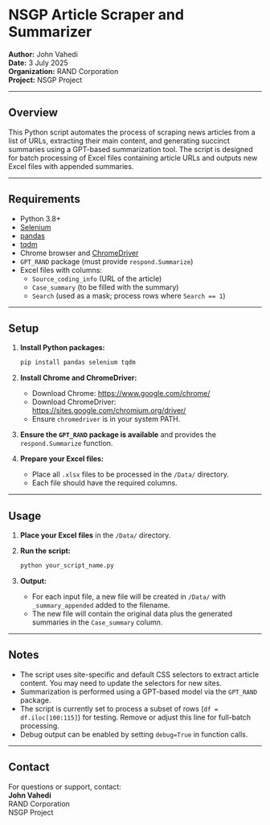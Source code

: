# NSGP Article Scraper and Summarizer

**Author:** John Vahedi  
**Date:** 3 July 2025  
**Organization:** RAND Corporation  
**Project:** NSGP Project

---

## Overview

This Python script automates the process of scraping news articles from a list of URLs, extracting their main content, and generating succinct summaries using a GPT-based summarization tool. The script is designed for batch processing of Excel files containing article URLs and outputs new Excel files with appended summaries.

---

## Requirements

- Python 3.8+
- [Selenium](https://pypi.org/project/selenium/)
- [pandas](https://pypi.org/project/pandas/)
- [tqdm](https://pypi.org/project/tqdm/)
- Chrome browser and [ChromeDriver](https://sites.google.com/chromium.org/driver/)
- `GPT_RAND` package (must provide `respond.Summarize`)
- Excel files with columns:  
  - `Source_coding_info` (URL of the article)  
  - `Case_summary` (to be filled with the summary)  
  - `Search` (used as a mask; process rows where `Search == 1`)

---

## Setup

1. **Install Python packages:**
    ```bash
    pip install pandas selenium tqdm
    ```

2. **Install Chrome and ChromeDriver:**
    - Download Chrome: https://www.google.com/chrome/
    - Download ChromeDriver: https://sites.google.com/chromium.org/driver/
    - Ensure `chromedriver` is in your system PATH.

3. **Ensure the `GPT_RAND` package is available** and provides the `respond.Summarize` function.

4. **Prepare your Excel files:**
    - Place all `.xlsx` files to be processed in the `/Data/` directory.
    - Each file should have the required columns.

---

## Usage

1. **Place your Excel files** in the `/Data/` directory.

2. **Run the script:**
    ```bash
    python your_script_name.py
    ```

3. **Output:**
    - For each input file, a new file will be created in `/Data/` with `_summary_appended` added to the filename.
    - The new file will contain the original data plus the generated summaries in the `Case_summary` column.

---

## Notes

- The script uses site-specific and default CSS selectors to extract article content. You may need to update the selectors for new sites.
- Summarization is performed using a GPT-based model via the `GPT_RAND` package.
- The script is currently set to process a subset of rows (`df = df.iloc[100:115]`) for testing. Remove or adjust this line for full-batch processing.
- Debug output can be enabled by setting `debug=True` in function calls.

---

## Contact

For questions or support, contact:  
**John Vahedi**  
RAND Corporation  
NSGP Project

